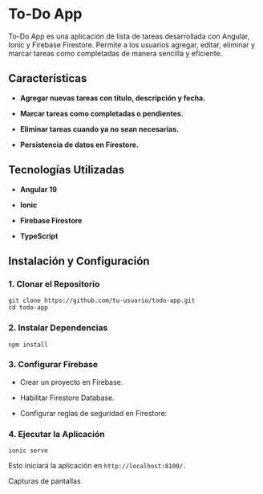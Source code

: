 # To-Do App

To-Do App es una aplicación de lista de tareas desarrollada con Angular, Ionic y Firebase Firestore. Permite a los usuarios agregar, editar, eliminar y marcar tareas como completadas de manera sencilla y eficiente.

## Características

- **Agregar nuevas tareas con título, descripción y fecha.**

- **Marcar tareas como completadas o pendientes.**

- **Eliminar tareas cuando ya no sean necesarias.**

- **Persistencia de datos en Firestore.**

## Tecnologías Utilizadas

- **Angular 19**

- **Ionic**

- **Firebase Firestore**

- **TypeScript**

## Instalación y Configuración

### 1. Clonar el Repositorio

```
git clone https://github.com/tu-usuario/todo-app.git
cd todo-app
```

### 2. Instalar Dependencias

```
npm install
```

### 3. Configurar Firebase

- Crear un proyecto en Firebase.

- Habilitar Firestore Database.

- Configurar reglas de seguridad en Firestore:

### 4. Ejecutar la Aplicación

```
ionic serve
```

Esto iniciará la aplicación en `http://localhost:8100/.`

Capturas de pantallas
